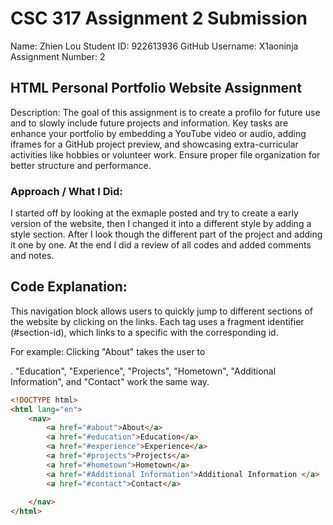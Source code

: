 # CSC 317 Assignment 2 Submission

Name: Zhien Lou
Student ID: 922613936
GitHub Username: X1aoninja
Assignment Number: 2

## HTML Personal Portfolio Website Assignment
Description:
The goal of this assignment is to create a profilo for future use and to slowly include future projects and information. Key tasks are enhance your portfolio by embedding a YouTube video or audio, adding iframes for a GitHub project preview, and showcasing extra-curricular activities like hobbies or volunteer work. Ensure proper file organization for better structure and performance.

### Approach / What I Did:
I started off by looking at the exmaple posted and try to create a early version of the website, then I changed it into a different style by adding a style section. After I look though the different part of the project and adding it one by one. At the end I did a review of all codes and added comments and notes.

## Code Explanation:
This navigation block allows users to quickly jump to different sections of the website by clicking on the links. Each <a> tag uses a fragment identifier (#section-id), which links to a specific with the corresponding id.

For example:
Clicking "About" takes the user to <section id="about">.
"Education", "Experience", "Projects", "Hometown", "Additional Information", and "Contact" work the same way.


```html
<!DOCTYPE html>
<html lang="en">
    <nav>
        <a href="#about">About</a>
        <a href="#education">Education</a>
        <a href="#experience">Experience</a>
        <a href="#projects">Projects</a>
        <a href="#hometown">Hometown</a>
        <a href="#Additional Information">Additional Information </a>
        <a href="#contact">Contact</a>
       
    </nav>
</html>
